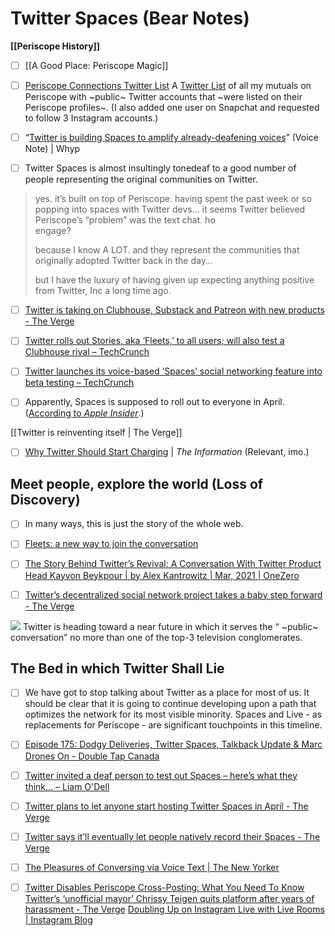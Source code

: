 # Twitter Spaces (Bear Notes)
**[[Periscope History]]**

- [ ] [[A Good Place: Periscope Magic]]

- [ ] [Periscope Connections Twitter List](https://twitter.com/i/lists/1374664072654958594)
A [Twitter List](https://twitter.com/i/lists/1374664072654958594) of all my mutuals on Periscope with ~public~ Twitter accounts that ~were listed on their Periscope profiles~. (I also added one user on Snapchat and requested to follow 3 Instagram accounts.)

- [ ] “[Twitter is building Spaces to amplify already-deafening voices](https://whyp.it/t/twitter-is-building-spaces-to-amplify-already-deafening-voices-09104)” (Voice Note) | Whyp

- [ ] Twitter Spaces is almost insultingly tonedeaf to a good number of people representing the original communities on Twitter. 
 

> yes. it’s built on top of Periscope. having spent the past week or so popping into spaces with Twitter devs… it seems Twitter believed Periscope’s “problem” was the text chat. ho  
>  engage?  
>   
> because I know A LOT. and they represent the communities that originally adopted Twitter back in the day…  
>   
> but I have the luxury of having given up expecting anything positive from Twitter, Inc a long time ago.  

- [ ] [Twitter is taking on Clubhouse, Substack and Patreon with new products  - The Verge](https://www.theverge.com/22319527/twitter-kayvon-beykpour-interview-consumer-product-decoder)

- [ ] [Twitter rolls out Stories, aka ‘Fleets,’ to all users; will also test a Clubhouse rival – TechCrunch](https://techcrunch.com/2020/11/17/twitter-rolls-out-stories-aka-fleets-to-all-users-will-also-test-a-clubhouse-rival/)

- [ ] [Twitter launches its voice-based ‘Spaces’ social networking feature into beta testing – TechCrunch](https://techcrunch.com/2020/12/17/twitter-launches-its-voice-based-spaces-social-networking-feature-into-beta-testing/)

- [ ] Apparently, Spaces is supposed to roll out to everyone in April. ([According to *Apple Insider*](https://pca.st/episode/55cc7219-eefa-4bab-9f05-94012142946b).)

[[Twitter is reinventing itself | The Verge]]

- [ ] [Why Twitter Should Start Charging](https://www.theinformation.com/articles/why-twitter-should-start-charging) | *The Information* (Relevant, imo.)

## Meet people, explore the world (Loss of Discovery)
- [ ] In many ways, this is just the story of the whole web.

- [ ] [Fleets: a new way to join the conversation](https://blog.twitter.com/en_us/topics/product/2020/introducing-fleets-new-way-to-join-the-conversation.html)

- [ ] [The Story Behind Twitter’s Revival: A Conversation With Twitter Product Head Kayvon Beykpour | by Alex Kantrowitz | Mar, 2021 | OneZero](https://onezero.medium.com/the-story-behind-twitters-revival-a-conversation-with-twitter-product-head-kayvon-beykpour-d52127e31eec)

- [ ] [Twitter’s decentralized social network project takes a baby step forward - The Verge](https://www.theverge.com/2021/1/21/22242718/twitter-bluesky-decentralized-social-media-team-project-update)

![](Twitter%20Spaces%20(Bear%20Notes)/Photo%20Mar%2015,%202021%20at%20013427.jpg)
Twitter is heading toward a near future in which it serves the “ ~public~ conversation” no more than one of the top-3 television conglomerates. 

## The Bed in which Twitter Shall Lie
- [ ] We have got to stop talking about Twitter as a place for most of us. It should be clear that it is going to continue developing upon a path that optimizes the network for its most visible minority. Spaces and Live - as replacements for Periscope - are significant touchpoints in this timeline.

- [ ] [Episode 175: Dodgy Deliveries, Twitter Spaces, Talkback Update & Marc Drones On - Double Tap Canada](https://pca.st/episode/fb6ab62d-f78d-4fd3-9ad8-c7d7d6f071ba)

- [ ] [Twitter invited a deaf person to test out Spaces – here’s what they think… – Liam O'Dell](https://liamodell.com/2021/01/16/twitter-spaces-deaf-captions-clubhouse-audio/)

- [ ] [Twitter plans to let anyone start hosting Twitter Spaces in April - The Verge](https://www.theverge.com/2021/3/10/22323767/twitter-spaces-april-release-date-plan)

- [ ] [Twitter says it’ll eventually let people natively record their Spaces - The Verge](https://www.theverge.com/2021/3/9/22321158/twitter-spaces-record-conversation-kayvon-beykpour)

- [ ] [The Pleasures of Conversing via Voice Text | The New Yorker](https://www.newyorker.com/culture/on-and-off-the-avenue/the-pleasures-of-conversing-with-voice-texts)

- [ ] [Twitter Disables Periscope Cross-Posting: What You Need To Know](https://screenrant.com/twitter-periscope-cross-posting-disabled-app-closure-end/)
[Twitter’s ‘unofficial mayor’ Chrissy Teigen quits platform after years of harassment - The Verge](https://www.theverge.com/2021/3/25/22350049/twitter-chrissy-teigen-quits-abuse-harassment)
[Doubling Up on Instagram Live with Live Rooms | Instagram Blog](https://about.instagram.com/blog/announcements/doubling-up-on-instagram-live-with-live-rooms)